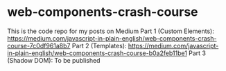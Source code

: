 # web-components-crash-course
This is the code repo for my posts on Medium
Part 1 (Custom Elements): https://medium.com/javascript-in-plain-english/web-components-crash-course-7c0df961a8b7
Part 2 (Templates): https://medium.com/javascript-in-plain-english/web-components-crash-course-b0a2feb11be1
Part 3 (Shadow DOM): To be published
